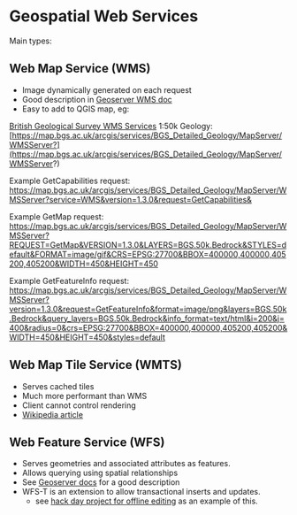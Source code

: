 # Geospatial Web Services
Main types:

## Web Map Service (WMS)
* Image dynamically generated on each request
* Good description in [Geoserver WMS doc](http://docs.geoserver.org/stable/en/user/services/wms/reference.html)
* Easy to add to QGIS map, eg:

[British Geological Survey WMS Services](http://www.bgs.ac.uk/data/services/digmap50wms.html)
1:50k Geology:  [https://map.bgs.ac.uk/arcgis/services/BGS_Detailed_Geology/MapServer/WMSServer?](https://map.bgs.ac.uk/arcgis/services/BGS_Detailed_Geology/MapServer/WMSServer?)

Example GetCapabilities request:  https://map.bgs.ac.uk/arcgis/services/BGS_Detailed_Geology/MapServer/WMSServer?service=WMS&version=1.3.0&request=GetCapabilities&

Example GetMap request: https://map.bgs.ac.uk/arcgis/services/BGS_Detailed_Geology/MapServer/WMSServer?REQUEST=GetMap&VERSION=1.3.0&LAYERS=BGS.50k.Bedrock&STYLES=default&FORMAT=image/gif&CRS=EPSG:27700&BBOX=400000,400000,405200,405200&WIDTH=450&HEIGHT=450

Example GetFeatureInfo request: https://map.bgs.ac.uk/arcgis/services/BGS_Detailed_Geology/MapServer/WMSServer?version=1.3.0&request=GetFeatureInfo&format=image/png&layers=BGS.50k.Bedrock&query_layers=BGS.50k.Bedrock&info_format=text/html&i=200&j=400&radius=0&crs=EPSG:27700&BBOX=400000,400000,405200,405200&WIDTH=450&HEIGHT=450&styles=default

## Web Map Tile Service (WMTS)
* Serves cached tiles
* Much more performant than WMS
* Client cannot control rendering
* [Wikipedia article](https://en.wikipedia.org/wiki/Web_Map_Tile_Service)

## Web Feature Service (WFS)
* Serves geometries and associated attributes as features.
* Allows querying using spatial relationships
* See [Geoserver docs](http://docs.geoserver.org/latest/en/user/services/wfs/) for a good description
* WFS-T is an extension to allow transactional inserts and updates.
	* see [hack day project for offline editing](https://github.com/mike-gill/openlayers-offline) as an example of this.



